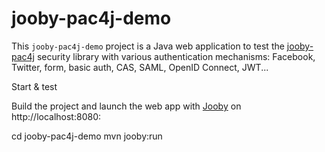 # jooby-pac4j-demo

This ```jooby-pac4j-demo``` project is a Java web application to test the [jooby-pac4j](http://jooby.org/doc/pac4j) security library with various authentication mechanisms: Facebook, Twitter, form, basic auth, CAS, SAML, OpenID Connect, JWT...

Start & test

Build the project and launch the web app with [Jooby](http://jooby.org) on http://localhost:8080:

cd jooby-pac4j-demo
mvn jooby:run
